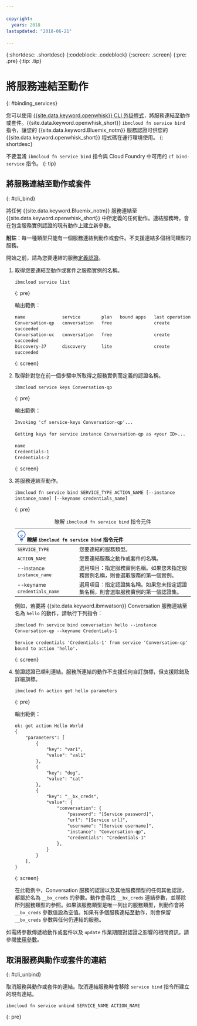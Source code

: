 ```yaml
---

copyright:
  years: 2018
lastupdated: "2018-06-21"

---
```


{:shortdesc: .shortdesc}
{:codeblock: .codeblock}
{:screen: .screen}
{:pre: .pre}
{:tip: .tip}

# 將服務連結至動作
{: #binding_services}

您可以使用 [{{site.data.keyword.openwhisk}} CLI 外掛程式](./bluemix_cli.html)，將服務連結至動作或套件。{{site.data.keyword.openwhisk_short}} `ibmcloud fn service bind` 指令，讓您的 {{site.data.keyword.Bluemix_notm}} 服務認證可供您的 {{site.data.keyword.openwhisk_short}} 程式碼在運行環境使用。
{: shortdesc}

不要混淆 `ibmcloud fn service bind` 指令與 Cloud Foundry 中可用的 `cf bind-service` 指令。
{: tip}

## 將服務連結至動作或套件
{: #cli_bind}

將任何 {{site.data.keyword.Bluemix_notm}} 服務連結至 {{site.data.keyword.openwhisk_short}} 中所定義的任何動作。連結服務時，會在包含服務實例認證的現有動作上建立新參數。

**附註**：每一種類型只能有一個服務連結到動作或套件。不支援連結多個相同類型的服務。

開始之前，請為您要連結的服務[定義認證](/docs/apps/reqnsi.html#accser_external)。

1. 取得您要連結至動作或套件之服務實例的名稱。
    ```
    ibmcloud service list
    ```
    {: pre}

    輸出範例：
    ```
    name              service        plan   bound apps   last operation
    Conversation-qp   conversation   free                create succeeded
    Conversation-uc   conversation   free                create succeeded
    Discovery-37      discovery      lite                create succeeded
    ```
    {: screen}

2. 取得針對您在前一個步驟中所取得之服務實例而定義的認證名稱。
    ```
    ibmcloud service keys Conversation-qp
    ```
    {: pre}

    輸出範例：
    ```
    Invoking 'cf service-keys Conversation-qp'...

    Getting keys for service instance Conversation-qp as <your ID>...

    name
    Credentials-1
    Credentials-2
    ```
    {: screen}

3. 將服務連結至動作。
    ```
    ibmcloud fn service bind SERVICE_TYPE ACTION_NAME [--instance instance_name] [--keyname credentials_name]
    ```
    {: pre}

    <table>
    <caption>瞭解 <code>ibmcloud fn service bind</code> 指令元件</caption>
    <thead>
    <th colspan=2><img src="images/idea.png" alt="「構想」圖示"/> 瞭解 <code>ibmcloud fn service bind</code> 指令元件</th>
    </thead>
    <tbody>
    <tr>
    <td><code>SERVICE_TYPE</code></td>
    <td>您要連結的服務類型。</td>
    </tr>
    <tr>
    <td><code>ACTION_NAME</code></td>
    <td>您要連結服務之動作或套件的名稱。</td>
    </tr>
    <tr>
    <td>--instance <code>instance_name</code></td>
    <td>選用項目：指定服務實例名稱。如果您未指定服務實例名稱，則會選取服務的第一個實例。</td>
    </tr>
    <tr>
    <td>--keyname <code>credentials_name</code></td>
    <td>選用項目：指定認證集名稱。如果您未指定認證集名稱，則會選取服務實例的第一個認證集。</td>
    </tr>
    </tbody></table>

    例如，若要將 {{site.data.keyword.ibmwatson}} Conversation 服務連結至名為 `hello` 的動作，請執行下列指令：
    ```
    ibmcloud fn service bind conversation hello --instance Conversation-qp --keyname Credentials-1

    Service credentials 'Credentials-1' from service 'Conversation-qp' bound to action 'hello'.
    ```
    {: screen}

4. 驗證認證已順利連結。服務所連結的動作不支援任何自訂旗標，但支援除錯及詳細旗標。
    ```
    ibmcloud fn action get hello parameters
    ```
    {: pre}

    輸出範例：
    ```
    ok: got action Hello World
    {
        "parameters": [
            {
                "key": "var1",
                "value": "val1"
            },
            {
                "key": "dog",
                "value": "cat"
            },
            {
                "key": "__bx_creds",
                "value": {
                    "conversation": {
                        "password": "[Service password]",
                        "url": "[Service url]",
                        "username": "[Service username]",
                        "instance": "Conversation-qp",
                        "credentials": "Credentials-1"
                    },
                }
            }
        ],
    }
    ```
    {: screen}

    在此範例中，Conversation 服務的認證以及其他服務類型的任何其他認證，都屬於名為 `__bx_creds` 的參數。動作會尋找 `__bx_creds` 連結參數，並移除所列服務類型的參照。如果該服務類型是唯一列出的服務類型，則動作會將 `__bx_creds` 參數值設為空值。如果有多個服務連結至動作，則會保留 `__bx_creds` 參數與任何仍連結的服務。

如需將參數傳遞給動作或套件以及 `update` 作業期間對認證之影響的相關資訊，請參閱[使用參數](./parameters.html#pass-params-action)。


## 取消服務與動作或套件的連結
{: #cli_unbind}

取消服務與動作或套件的連結。取消連結服務時會移除 `service bind` 指令所建立的現有連結。

```
ibmcloud fn service unbind SERVICE_NAME ACTION_NAME
```
{: pre}
